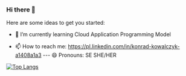 ### Hi there 👋

<!--**kondiiq/kondiiq** is a ✨ _special_ ✨ repository because its `README.md` (this file) appears on your GitHub profile.-->

Here are some ideas to get you started:

<!--- 🔭 I’m currently working on ...-->
- 🌱 I’m currently learning Cloud Application Programming Model
<!--- 👯 I’m looking to collaborate on ...-->
<!--- 🤔 I’m looking for help with ...-->
<!--- 💬 Ask me about ... -->
- 📫 How to reach me: https://pl.linkedin.com/in/konrad-kowalczyk-a1408a1a3
--- 😄 Pronouns: SE SHE/HER
<!--- ⚡ Fun fact: ...-->


[![Top Langs](https://github-readme-stats.vercel.app/api/top-langs/?username=kondiiq&layout=compact)](https://github.com/anuraghazra/github-readme-stats)



